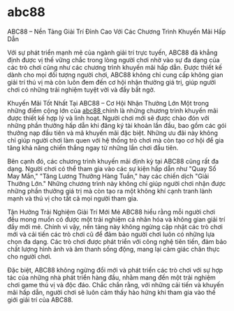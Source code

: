# abc88
ABC88 – Nền Tảng Giải Trí Đỉnh Cao Với Các Chương Trình Khuyến Mãi Hấp Dẫn

Với sự phát triển mạnh mẽ của ngành giải trí trực tuyến, ABC88 đã khẳng định được vị thế vững chắc trong lòng người chơi nhờ vào sự đa dạng của các trò chơi cũng như các chương trình khuyến mãi hấp dẫn. Được thiết kế dành cho mọi đối tượng người chơi, ABC88 không chỉ cung cấp không gian giải trí thú vị mà còn luôn đem đến cơ hội nhận thưởng giá trị, giúp người chơi có những trải nghiệm tuyệt vời và đầy bất ngờ.

Khuyến Mãi Tốt Nhất Tại ABC88 – Cơ Hội Nhận Thưởng Lớn
Một trong những điểm cộng lớn của <a href=https://www-abc88.com> abc88 </a>  chính là những chương trình khuyến mãi được thiết kế hợp lý và linh hoạt. Người chơi mới sẽ được chào đón với những phần thưởng hấp dẫn khi đăng ký tài khoản lần đầu, bao gồm các gói thưởng nạp đầu tiên và mã khuyến mãi đặc biệt. Những ưu đãi này không chỉ giúp người chơi làm quen với hệ thống trò chơi mà còn tạo cơ hội để gia tăng khả năng chiến thắng ngay từ những lần chơi đầu tiên.

Bên cạnh đó, các chương trình khuyến mãi định kỳ tại ABC88 cũng rất đa dạng. Người chơi có thể tham gia vào các sự kiện hấp dẫn như "Quay Số May Mắn," "Tăng Lương Thưởng Hàng Tuần," hay các chiến dịch "Giải Thưởng Lớn." Những chương trình này không chỉ giúp người chơi nhận được những phần thưởng giá trị mà còn tạo ra một không khí cạnh tranh lành mạnh và thú vị cho tất cả mọi người tham gia.

Tận Hưởng Trải Nghiệm Giải Trí Mới Mẻ
ABC88 hiểu rằng mỗi người chơi đều mong muốn có được một trải nghiệm cá nhân hóa và không gian giải trí đầy mới mẻ. Chính vì vậy, nền tảng này không ngừng cập nhật các trò chơi mới và cải tiến các trò chơi cũ để đảm bảo người chơi luôn có những lựa chọn đa dạng. Các trò chơi được phát triển với công nghệ tiên tiến, đảm bảo chất lượng hình ảnh và âm thanh sống động, mang lại cảm giác chân thực cho người chơi.

Đặc biệt, ABC88 không ngừng đổi mới và phát triển các trò chơi với sự hợp tác của những nhà phát triển hàng đầu, nhằm mang đến một trải nghiệm chơi game thú vị và độc đáo. Chắc chắn rằng, với những cải tiến và khuyến mãi hấp dẫn, người chơi sẽ luôn cảm thấy hào hứng khi tham gia vào thế giới giải trí của ABC88.

